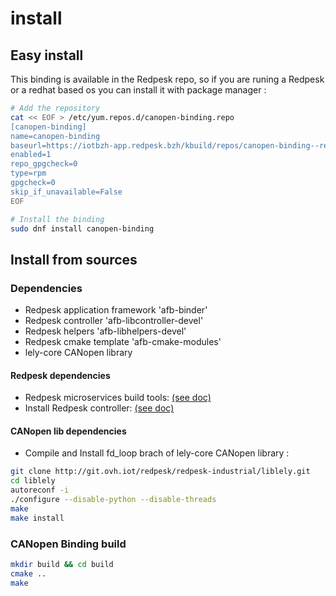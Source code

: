 # install

## Easy install

This binding is available in the Redpesk repo, so if you are runing a Redpesk or a redhat based os you can install it with package manager :

``` bash
# Add the repository
cat << EOF > /etc/yum.repos.d/canopen-binding.repo
[canopen-binding]
name=canopen-binding
baseurl=https://iotbzh-app.redpesk.bzh/kbuild/repos/canopen-binding--redpesk-devel-28-build/latest/\$basearch
enabled=1
repo_gpgcheck=0
type=rpm
gpgcheck=0
skip_if_unavailable=False
EOF

# Install the binding
sudo dnf install canopen-binding
```

## Install from sources

### Dependencies

* Redpesk application framework 'afb-binder'
* Redpesk controller 'afb-libcontroller-devel'
* Redpesk helpers 'afb-libhelpers-devel'
* Redpesk cmake template 'afb-cmake-modules'
* lely-core CANopen library

#### Redpesk dependencies

* Redpesk microservices build tools: [(see doc)](https://docs.iot.bzh/docs/en/master/devguides/reference/2-download-packages.html)
* Install Redpesk controller: [(see doc)](https://docs.iot.bzh/docs/en/guppy/devguides/reference/ctrler/controller.html)

#### CANopen lib dependencies

* Compile and Install fd_loop brach of lely-core CANopen library :

``` bash
git clone http://git.ovh.iot/redpesk/redpesk-industrial/liblely.git
cd liblely
autoreconf -i
./configure --disable-python --disable-threads
make
make install
```

### CANopen Binding build

```bash
mkdir build && cd build
cmake ..
make
```
